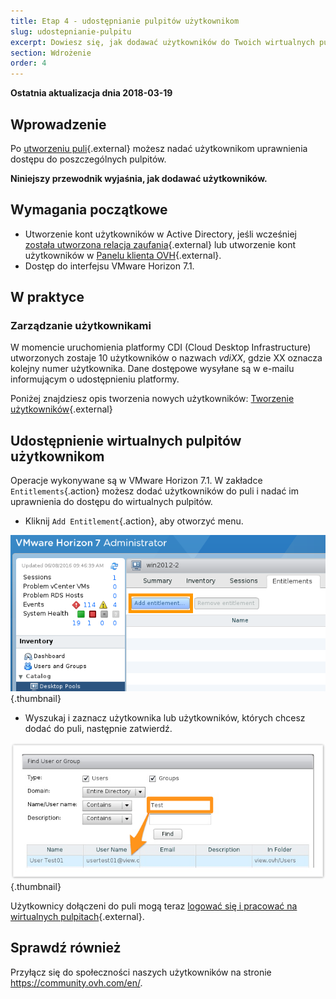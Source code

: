 ```yaml
---
title: Etap 4 - udostępnianie pulpitów użytkownikom
slug: udostepnianie-pulpitu
excerpt: Dowiesz się, jak dodawać użytkowników do Twoich wirtualnych pulpitów
section: Wdrożenie
order: 4
---
```


**Ostatnia aktualizacja dnia 2018-03-19**

## Wprowadzenie

Po [utworzeniu puli](https://docs.ovh.com/pl/cloud-desktop-infrastructure/jak-utworzyc-pule/){.external} możesz nadać użytkownikom uprawnienia dostępu do poszczególnych pulpitów.

**Niniejszy przewodnik wyjaśnia, jak dodawać użytkowników.**


## Wymagania początkowe

- Utworzenie kont użytkowników w Active Directory, jeśli wcześniej [została utworzona relacja zaufania](https://docs.ovh.com/fr/cloud-desktop-infrastructure/approval-ad/){.external} lub utworzenie kont użytkowników w [Panelu klienta OVH](https://www.ovh.com/auth/?action=gotomanager){.external}.
- Dostęp do interfejsu VMware Horizon 7.1.


## W praktyce

### Zarządzanie użytkownikami

W momencie uruchomienia platformy CDI (Cloud Desktop Infrastructure) utworzonych zostaje 10 użytkowników o nazwach *vdiXX*, gdzie XX oznacza kolejny numer użytkownika. Dane dostępowe wysyłane są w e-mailu informującym o udostępnieniu platformy.

Poniżej znajdziesz opis tworzenia nowych użytkowników: [Tworzenie użytkowników](https://docs.ovh.com/fr/cloud-desktop-infrastructure/create-users/){.external}


## Udostępnienie wirtualnych pulpitów użytkownikom

Operacje wykonywane są w VMware Horizon 7.1. W zakładce `Entitlements`{.action} możesz dodać użytkowników do puli i nadać im uprawnienia do dostępu do wirtualnych pulpitów.

- Kliknij `Add Entitlement`{.action}, aby otworzyć menu.

![Add Entitlement](images/1200.png){.thumbnail}

- Wyszukaj i zaznacz użytkownika lub użytkowników, których chcesz dodać do puli, następnie zatwierdź. 

![Wybór użytkownika](images/1201.png){.thumbnail}


Użytkownicy dołączeni do puli mogą teraz [logować się i pracować na wirtualnych pulpitach](https://docs.ovh.com/pl/cloud-desktop-infrastructure/logowanie-wirtualny-pulpit/){.external}.


## Sprawdź również

Przyłącz się do społeczności naszych użytkowników na stronie <https://community.ovh.com/en/>.